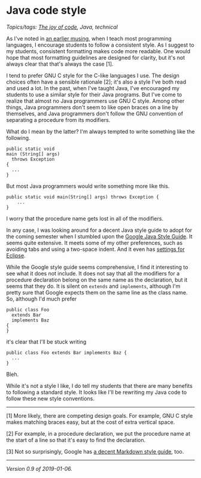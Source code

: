 Java code style
===============

*Topics/tags: [The joy of code](index-joc), Java, technical*

As I've noted in [an earlier musing](cnix-formatting-c), when I teach most
programming languages, I encourage students to follow a consistent style.
As I suggest to my students, consistent formatting makes code more readable.
One would hope that most formatting guidelines are designed for clarity,
but it's not always clear that that's always the case [1].

I tend to prefer GNU C style for the C-like languages I use.  The design
choices often have a sensible rationale [2]; it's also a style I've
both read and used a lot.  In the past, when I've taught Java, I've
encouraged my students to use a similar style for their Java programs.
But I've come to realize that almost no Java programmers use GNU C style.
Among other things, Java programmers don't seem to like open braces on a
line by themselves, and Java programmers don't follow the GNU convention
of separating a procedure from its modifiers.

What do I mean by the latter?  I'm always tempted to write something
like the following.

    public static void
    main (String[] args)
      throws Exception
    {
      ...
    }

But most Java programmers would write something more like this.

    public static void main(String[] args) throws Exception {
        ...
    }

I worry that the procedure name gets lost in all of the modifiers.

In any case, I was looking around for a decent Java style guide to
adopt for the coming semester when I stumbled upon the
[Google Java Style Guide](https://google.github.io/styleguide/javaguide.html).
It seems quite extensive.  It meets some of my other preferences, such
as avoiding tabs and using a two-space indent.  And it even has
[settings for Eclipse](https://github.com/google/styleguide/blob/gh-pages/eclipse-java-google-style.xml).

While the Google style guide seems comprehensive, I find it interesting to
see what it does not include.  It does not say that all the modifiers for
a procedure declaration belong on the same name as the declaration, but
it seems that they do.  It is silent on `extends` and `implements`,
although I'm pretty sure that Google expects them on the same line as
the class name.  So, although I'd much prefer

    public class Foo
      extends Bar
      implements Baz
    {
    }

it's clear that I'll be stuck writing

    public class Foo extends Bar implements Baz {
      ...
    }

Bleh.  

While it's not a style I like, I do tell my students that there are
many benefits to following a standard style.  It looks like I'll
be rewriting my Java code to follow these new style conventions.

---

[1] More likely, there are competing design goals.  For example, GNU
C style makes matching braces easy, but at the cost of extra vertical
space.

[2] For example, in a procedure declaration, we put the procedure name 
at the start of a line so that it's easy to find the declaration.

[3] Not so surprisingly, Google has [a decent Markdown style guide](https://github.com/google/styleguide/blob/gh-pages/docguide/style.md), too.

---

*Version 0.9 of 2019-01-06.*
